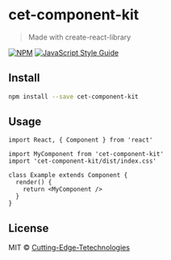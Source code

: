# cet-component-kit

> Made with create-react-library

[![NPM](https://img.shields.io/npm/v/cet-component-kit.svg)](https://www.npmjs.com/package/cet-component-kit) [![JavaScript Style Guide](https://img.shields.io/badge/code_style-standard-brightgreen.svg)](https://standardjs.com)

## Install

```bash
npm install --save cet-component-kit
```

## Usage

```tsx
import React, { Component } from 'react'

import MyComponent from 'cet-component-kit'
import 'cet-component-kit/dist/index.css'

class Example extends Component {
  render() {
    return <MyComponent />
  }
}
```

## License

MIT © [Cutting-Edge-Tetechnologies](https://github.com/Cutting-Edge-Tetechnologies)
